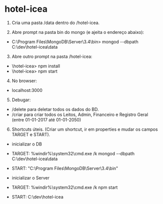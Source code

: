 # hotel-icea

1) Cria uma pasta /data dentro do /hotel-icea.

2) Abre prompt na pasta bin do mongo (e ajeita o endereço abaixo):
- C:\Program Files\MongoDB\Server\3.4\bin> mongod --dbpath C:\dev\hotel-icea\data

3) Abre outro prompt na pasta /hotel-icea:
- \hotel-icea> npm install
- \hotel-icea> npm start

4) No browser:
- localhost:3000

5) Debugar:
- /delete para deletar todos os dados do BD.
- /criar para criar todos os Leitos, Admin, Financeiro e Registro Geral (entre 01-01-2017 até 01-01-2050)

6) Shortcuts úteis. (Criar um shortcut, ir em properties e mudar os campos TARGET e START).
- inicializar o DB 
- TARGET: %windir%\system32\cmd.exe /k mongod --dbpath C:\dev\hotel-icea\data
- START: "C:\Program Files\MongoDB\Server\3.4\bin"

- inicializar o Server
- TARGET: %windir%\system32\cmd.exe /k npm start
- START: C:\dev\hotel-icea
